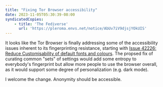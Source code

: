```yaml
---
title: "Fixing Tor Browser accessibility"
date: 2023-11-05T05:30:39-08:00
syndicatedCopies:
    - title: 'The Fediverse'
      url: 'https://pleroma.envs.net/notice/AbUv7iV9djsjYOkUIS'
---
```

It looks like the Tor Browser is finally addressing some of the accessibility issues inherent to its fingerprinting resistance, starting with [Issue 42226: Reduce Customisability of default fonts and colours](https://gitlab.torproject.org/tpo/applications/tor-browser/-/issues/42226). The propsed fix of curating common "sets" of settings would add some entropy to everybody's fingerprint but allow more people to use the browser overall, as it would support some degree of personalization (e.g. dark mode).

I welcome the change. Anonymity should be accessible.

